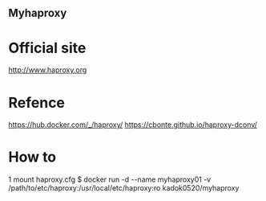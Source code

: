 ## Myhaproxy

# Official site
http://www.haproxy.org

# Refence
https://hub.docker.com/_/haproxy/
https://cbonte.github.io/haproxy-dconv/

# How to
1 mount haproxy.cfg
$ docker run -d --name myhaproxy01 -v /path/to/etc/haproxy:/usr/local/etc/haproxy:ro kadok0520/myhaproxy
